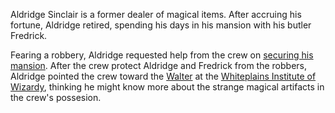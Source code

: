 <!-- TITLE: Aldridge Sinclair -->
<!-- SUBTITLE: A wealthy magic dealer -->

Aldridge Sinclair is a former dealer of magical items. After accruing his fortune, Aldridge retired, spending his days in his mansion with his butler Fredrick.

Fearing a robbery, Aldridge requested help from the crew on [securing his mansion](http://spellboyorig.in/session-4-the-magic-dealer). After the crew protect Aldridge and Fredrick from the robbers, Aldridge pointed the crew toward the [Walter](http://spellboyorig.in/walter) at the [Whiteplains Institute of Wizardy](http://spellboyorig.in/whiteplains-institute-of-wizardry), thinking he might know more about the strange magical artifacts in the crew's possesion.